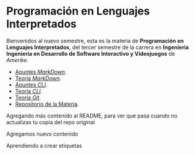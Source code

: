 # Programación en Lenguajes Interpretados

Bienvenidos al nuevo semestre, esta es la materia de **Programación en Lenguajes Interpretados**, del tercer semestre de la carrera en **Ingenieria Ingeniería en Desarrollo de Software Interactivo y Videojuegos** de _Amerike_.

- [Apuntes _MarkDown_](MarkDown.md).
- [Teoría _MarkDown_](https://jonmircha.com/markdown).
- [Apuntes _CLI_](Terminal.md).
- [Teoría _CLI_](https://jonmircha.com/terminal).
- [Teoría _Git_](https://jonmircha.com/git).
- [Repositorio de la Materia](https://github.com/jonmircha/amerike-lenguajes-interpretados-2023).

Agregando más contenido al README, para ver que pasa cuando no actualizas tu copia del repo original

Agregamos nuevo contenido

Aprendiendo a crear etiquetas
